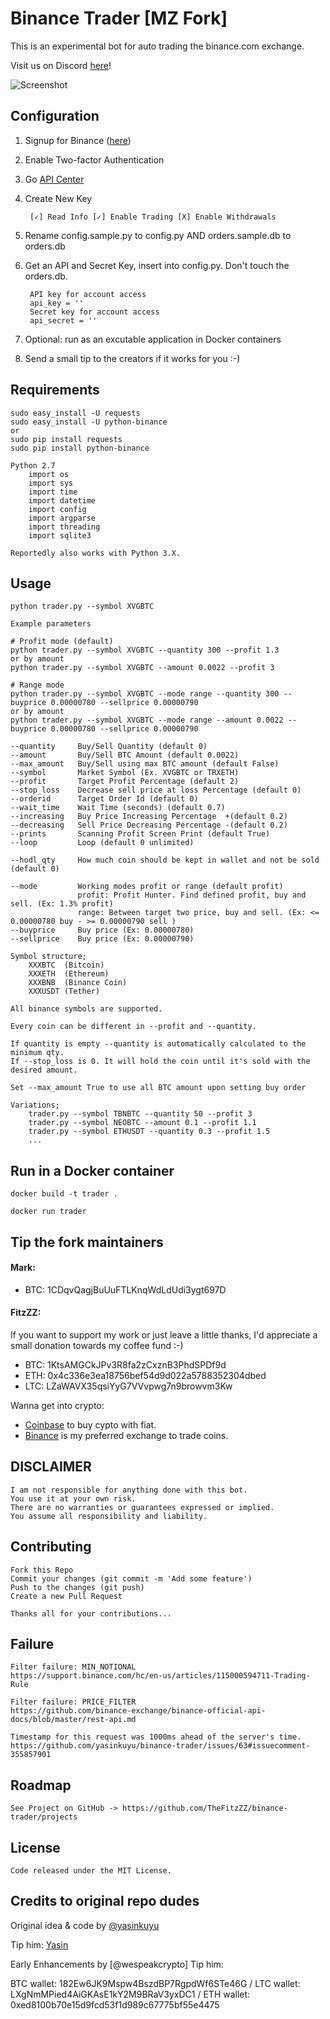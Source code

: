 # Binance Trader [MZ Fork]

This is an experimental bot for auto trading the binance.com exchange. 

Visit us on Discord [here](https://discord.gg/zQZNmbB)!

![Screenshot](https://github.com/yasinkuyu/binance-trader/blob/master/img/screenshot.png)

## Configuration

1. Signup for Binance ([here](https://www.binance.com/?ref=16671900))
2. Enable Two-factor Authentication    
3. Go [API Center](https://www.binance.com/userCenter/createApi.html)
4. Create New Key

        [✓] Read Info [✓] Enable Trading [X] Enable Withdrawals 
5. Rename config.sample.py to config.py AND orders.sample.db to orders.db
6. Get an API and Secret Key, insert into config.py. Don't touch the orders.db.

        API key for account access
        api_key = ''
        Secret key for account access
        api_secret = ''

7. Optional: run as an excutable application in Docker containers
8. Send a small tip to the creators if it works for you :-)

## Requirements

    sudo easy_install -U requests
    sudo easy_install -U python-binance
    or 
    sudo pip install requests
    sudo pip install python-binance
    
    Python 2.7
        import os
        import sys
        import time
        import datetime
        import config
        import argparse
        import threading
        import sqlite3

    Reportedly also works with Python 3.X.

## Usage

    python trader.py --symbol XVGBTC
    
    Example parameters
    
    # Profit mode (default)
    python trader.py --symbol XVGBTC --quantity 300 --profit 1.3
    or by amount
    python trader.py --symbol XVGBTC --amount 0.0022 --profit 3
    
    # Range mode
    python trader.py --symbol XVGBTC --mode range --quantity 300 --buyprice 0.00000780 --sellprice 0.00000790
    or by amount
    python trader.py --symbol XVGBTC --mode range --amount 0.0022 --buyprice 0.00000780 --sellprice 0.00000790
    
    --quantity     Buy/Sell Quantity (default 0)
    --amount       Buy/Sell BTC Amount (default 0.0022)
    --max_amount   Buy/Sell using max BTC amount (default False)
    --symbol       Market Symbol (Ex. XVGBTC or TRXETH)
    --profit       Target Profit Percentage (default 2)
    --stop_loss    Decrease sell price at loss Percentage (default 0)
    --orderid      Target Order Id (default 0)
    --wait_time    Wait Time (seconds) (default 0.7)
    --increasing   Buy Price Increasing Percentage  +(default 0.2)
    --decreasing   Sell Price Decreasing Percentage -(default 0.2)
    --prints       Scanning Profit Screen Print (default True)
    --loop         Loop (default 0 unlimited)
    
    --hodl_qty     How much coin should be kept in wallet and not be sold (default 0)    
    
    --mode         Working modes profit or range (default profit)
                   profit: Profit Hunter. Find defined profit, buy and sell. (Ex: 1.3% profit)
                   range: Between target two price, buy and sell. (Ex: <= 0.00000780 buy - >= 0.00000790 sell )
    --buyprice     Buy price (Ex: 0.00000780)
    --sellprice    Buy price (Ex: 0.00000790)

    Symbol structure;
        XXXBTC  (Bitcoin)
        XXXETH  (Ethereum)
        XXXBNB  (Binance Coin)
        XXXUSDT (Tether)

    All binance symbols are supported.

    Every coin can be different in --profit and --quantity.

    If quantity is empty --quantity is automatically calculated to the minimum qty.
    If --stop_loss is 0. It will hold the coin until it's sold with the desired amount.

    Set --max_amount True to use all BTC amount upon setting buy order

    Variations;
        trader.py --symbol TBNBTC --quantity 50 --profit 3
        trader.py --symbol NEOBTC --amount 0.1 --profit 1.1
        trader.py --symbol ETHUSDT --quantity 0.3 --profit 1.5
        ...
      
    
## Run in a Docker container

    docker build -t trader .

    docker run trader
 
## Tip the fork maintainers

#### Mark:

- BTC: 1CDqvQagjBuUuFTLKnqWdLdUdi3ygt697D

#### FitzZZ:
If you want to support my work or just leave a little thanks, I'd appreciate a small donation towards my coffee fund :-) 

  - BTC: 1KtsAMGCkJPv3R8fa2zCxznB3PhdSPDf9d
  - ETH: 0x4c336e3ea18756bef54d9d022a5788352304dbed
  - LTC: LZaWAVX35qsiYyG7VVvpwg7n9browvm3Kw

Wanna get into crypto:
- [Coinbase](https://www.coinbase.com/join/5a383d1dada1050742ff705a) to buy cypto with fiat.
- [Binance](https://www.binance.com/?ref=16671900) is my preferred exchange to trade coins.

## DISCLAIMER

    I am not responsible for anything done with this bot. 
    You use it at your own risk. 
    There are no warranties or guarantees expressed or implied. 
    You assume all responsibility and liability.
     
## Contributing

    Fork this Repo
    Commit your changes (git commit -m 'Add some feature')
    Push to the changes (git push)
    Create a new Pull Request
    
    Thanks all for your contributions...
    
## Failure

    Filter failure: MIN_NOTIONAL
    https://support.binance.com/hc/en-us/articles/115000594711-Trading-Rule

    Filter failure: PRICE_FILTER
    https://github.com/binance-exchange/binance-official-api-docs/blob/master/rest-api.md
    
    Timestamp for this request was 1000ms ahead of the server's time.
    https://github.com/yasinkuyu/binance-trader/issues/63#issuecomment-355857901
    
## Roadmap

    See Project on GitHub -> https://github.com/TheFitzZZ/binance-trader/projects
     
## License

    Code released under the MIT License.

## Credits to original repo dudes
Original idea & code by [@yasinkuyu](https://twitter.com/yasinkuyu)

Tip him: [Yasin](http://yasinkuyu.net/wallet) 

Early Enhancements by [@wespeakcrypto]
Tip him:

BTC wallet: 182Ew6JK9Mspw4BszdBP7RgpdWf6STe46G / LTC wallet: LXgNmMPied4AiGKAsE1kY2M9BRaV3yxDC1 / ETH wallet: 0xed8100b70e15d9fcd53f1d989c67775bf55e4475
